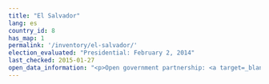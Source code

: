 ```yaml
---
title: "El Salvador"
lang: es
country_id: 8
has_map: 1
permalink: '/inventory/el-salvador/'
election_evaluated: "Presidential: February 2, 2014"
last_checked: 2015-01-27
open_data_information: "<p>Open government partnership: <a target=_blank href=http://www.opengovpartnership.org/country/el-salvador>http://www.opengovpartnership.org/country/el-salvador</a><br>Transparency portal: <a target=_blank href=http://www.tse.gob.sv/laip_tse/>http://www.tse.gob.sv/laip_tse/</a></p>"
---
```

